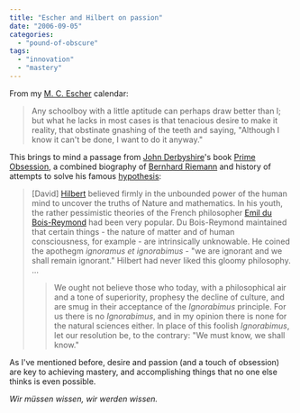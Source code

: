 ```yaml
---
title: "Escher and Hilbert on passion"
date: "2006-09-05"
categories: 
  - "pound-of-obscure"
tags: 
  - "innovation"
  - "mastery"
---
```


From my [M. C. Escher](http://www.wikipedia.org/wiki/m._c._escher "M. C. Escher - Wikipedia, the free encyclopedia") calendar:

> Any schoolboy with a little aptitude can perhaps draw better than I; but what he lacks in most cases is that tenacious desire to make it reality, that obstinate gnashing of the teeth and saying, "Although I know it can't be done, I want to do it anyway."

This brings to mind a passage from [John Derbyshire](http://olimu.com/ "John Derbyshire's Home Page")'s book [Prime Obsession](http://www.amazon.com/exec/obidos/redirect?link_code=as2&path=ASIN/0452285259&tag=gbrettmiller-20&camp=1789&creative=9325 "Prime Obsession - amazon.com"), a combined biography of [Bernhard Riemann](http://en.wikipedia.org/wiki/Riemann "Bernhard Riemann - Wikipedia, the free encyclopedia") and history of attempts to solve his famous [hypothesis](http://en.wikipedia.org/wiki/Riemann_hypothesis "Riemann hypothesis - Wikipedia, the free encyclopedia"):

> \[David\] [Hilbert](http://en.wikipedia.org/wiki/Hilbert "David Hilbert - Wikipedia, the free encyclopedia") believed firmly in the unbounded power of the human mind to uncover the truths of Nature and mathematics. In his youth, the rather pessimistic theories of the French philosopher [Emil du Bois-Reymond](http://en.wikipedia.org/wiki/Emil_du_Bois-Reymond "Emil du Bois-Reymond - Wikipedia, the free encyclopedia") had been very popular. Du Bois-Reymond maintained that certain things - the nature of matter and of human consciousness, for example - are intrinsically unknowable. He coined the apothegm _ignoramus et ignorabimus_ - "we are ignorant and we shall remain ignorant." Hilbert had never liked this gloomy philosophy. ...
> 
> > We ought not believe those who today, with a philosophical air and a tone of superiority, prophesy the decline of culture, and are smug in their acceptance of the _Ignorabimus_ principle. For us there is no _Ignorabimus_, and in my opinion there is none for the natural sciences either. In place of this foolish _Ignorabimus_, let our resolution be, to the contrary: "We must know, we shall know."

As I've mentioned before, desire and passion (and a touch of obsession) are key to achieving mastery, and accomplishing things that no one else thinks is even possible.

_Wir müssen wissen, wir werden wissen._
